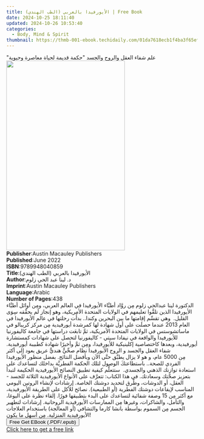 ```yaml
---
title: (الأيورفيدا بالعربي (الطب الهندي | Free Book
date: 2024-10-25 18:11:40
updated: 2024-10-26 10:53:40
categories:
  - Body, Mind & Spirit
thumbnail: https://thmb-001-ebook.techidaily.com/01da7618ecb1f4ba3f65eff78bf468d6caee3f710d4783cf89f31373b4c7456b.jpg
---
```

<main id="book-container">
  <div class="flex flex-col">
    <div class="book-brief flex-1 py-6 px-4 sm:p-6 md:py-10 md:px-8">
      <!-- brief-->
      <div class="book-brief-main">
        "علم شفاء العقل والروح والجسد "حكمة قديمة لحياة معاصرة وحيوية
      </div>
    </div>
    <div
      class="book-meta-info flex-1 grid gap-4 col-start-1 col-end-3 row-start-1 sm:mb-6 sm:grid-cols-4 lg:gap-6 lg:col-start-2 lg:row-end-6 lg:row-span-6 lg:mb-0"
    >
      <div
        class="book-meta-info-left place-content-center mt-4 p-4 text-sm leading-6 col-start-2 col-span-2 dark:text-slate-400"
      >
        <img
          class="w-full h-500 object-cover rounded-lg sm:h-255 sm:col-span-2 lg:col-span-full"
          src="https://img-001-ebook.techidaily.com/5d262a911dea6b2ce1291c8ad8c727776446055572fbc6119fac7a73739bdef3.jpg"
          alt=""
          width="312"
          height="500"
        />
      </div>
      <div
        class="book-meta-info-right mt-2 col-start-1 row-start-2 col-span-3 self-center"
      >
        <!-- meta data  -->
        <div class="flex flex-col px-4 md:px-8">
          <div class="flex-1">
            <strong>Publisher</strong>:<span class="px-2"
              >Austin Macauley Publishers</span
            >
          </div>
          <div class="flex-1">
            <strong>Published</strong>:<span class="px-2">June 2022</span>
          </div>
          <div class="flex-1">
            <strong>ISBN</strong>:<span class="px-2">9789948040859</span>
          </div>
          <div class="flex-1">
            <strong>Title</strong>:<span class="px-2"
              >(الأيورفيدا بالعربي (الطب الهندي</span
            >
          </div>
          <div class="flex-1">
            <strong>Author</strong>:<span class="px-2"
              >د. لينا عبد الحي زلوم</span
            >
          </div>
          <div class="flex-1">
            <strong>Imprint</strong>:<span class="px-2"
              >Austin Macauley Publishers</span
            >
          </div>
          <div class="flex-1">
            <strong>Language</strong>:<span class="px-2">Arabic</span>
          </div>
          <div class="flex-1">
            <strong>Number of Pages</strong>:<span class="px-2">438</span>
          </div>
        </div>
      </div>
    </div>
    <div class="book-description flex-1 py-6 px-4 sm:p-6 md:py-10 md:px-8">
      <div class="book-description-main">
        <div accordion-content="" id="description">
          الدكتورة لينا عبدالحي زلوم مِن روَّاد أطبَّاء الأيورفيدا في العالم
          العربي، ومِن أوائل أطبَّاء الأيورفيدا الذين تلقَّوا تعليمهم في
          الولايات المتحدة الأمريكية، وهو إنجاز لَم يحقِّقه سِوَى القليل.
          &nbsp;وهي تقسِّم إقامتها ما بين البحرين وكندا.. بدأَت رحلتها في عالم
          الأيورفيدا في العام 2013 عندما حصلَت على أول شهادة لها كمرشدة
          أيورفيدية مِن مركز كريبالو في ماساتشوستس في الولايات المتحدة
          الأمريكية، ثمَّ تابعَت دراستها في جامعة كاليفورنيا للأيورفيدا والواقعة
          في نيفادا سيتي - كاليفورنيا لتحصل على شهادات كمستشارة أيورفيدية،
          وبعدها كاختصاصية إكلينيكية للأيورفيدا، ومِن ثمَّ وأخيرًا شهادة كطبيبة
          أيورفيدية. &nbsp; شفاء العقل والجسد و الروح الأيورفيدا نظام صحِّيٌّ
          هنديٌّ عريق يعود إلى أكثر مِن&nbsp;5000&nbsp;عام، و هو لا يزال يطبَّق
          حتَّى الآن وبأفضل النتائج. بفضل منظور الأيورفيدا الفردي للصحة..
          باستطاعتكَ الوصول لتلك الحكمة الفطريَّة بداخلك لتساعدك على استعادة
          توازنك&nbsp;الذهني والجسدي.&nbsp; ستتعلَّم كيفية تطبيق النصائح
          الأيورفيدية الحكيمة لتبدأ بتعزيز صحَّتك وسعادتك. في هذا الكتاب:
          تتعرَّف على الأنواع الأيورفيدية الثلاثة للجسد - العقل، أو الدوشات،
          وطُرق لتحديد دوشتك الخاصة. إرشادات لإنشاء الروتين اليومي المناسب
          لإيقاعات دوشتك الفطرية (أو الطبيعية). نصائح للأكل على الطريقة
          الأيورفيدية، مع أكثر مِن&nbsp;15&nbsp;وصفة شفائية لتساعدك على البدء
          بتطبيقها فورًا. إلقاء نظرة على اليوغا، والتأمل، والشاكرات، وغيرها مِن
          الممارسات الأيورفيدية الروحانية. إرشادات لتطهير الجسم مِن السموم
          بواسطة بانشا كارما والتشافي (أو المعالجة) باستخدام العلاجات
          الأيورفيدية المنزلية. مِن أسهل ما يكون!
        </div>
      </div>
    </div>
    <div class="book-excerpts flex-1 py-6 px-4 sm:p-6 md:py-10 md:px-8"></div>
    <div
      class="book-about-author flex-1 py-6 px-4 sm:p-6 md:py-10 md:px-8"
    ></div>
    <div class="book-free-get flex-1 py-6 px-4 sm:p-6 md:py-10 md:px-8">
      <button
        id="btn-free-get"
        class="bg-blue-500 hover:bg-blue-700 text-white font-bold py-2 px-4 rounded"
      >
        Free Get EBook (.PDF/.epub)
      </button>
      <div id="countdown-display" class="px-2 text-lg mt-2"></div>
      <a
        id="free-link"
        class="hidden bg-blue-500 hover:bg-blue-700 text-white font-bold py-2 px-4 rounded"
        href="https://www.ebooks.com/en-us/book/211191677/ebook/unknown/"
        target="_blank"
        >Click here to get a free link</a
      >
    </div>
    <script>
      let countdownTime = 0;
      let countdownInterval = null;
      document
        .getElementById('btn-free-get')
        .addEventListener('click', startCountdown);
      function startCountdown() {
        countdownTime = new Date().getTime() + 60000 * 3;
        countdownInterval = setInterval(updateCountdown, 1000);
        document.getElementById('btn-free-get').disabled = true;
        document
          .getElementById('btn-free-get')
          .classList.add('bg-gray-500', 'cursor-not-allowed');
      }
      function updateCountdown() {
        let currentTime = new Date().getTime();
        let timeLeft = countdownTime - currentTime;
        let secondsLeft = Math.floor(timeLeft / 1000);
        document.getElementById('countdown-display').innerHTML =
          `Remaining time: ${secondsLeft} seconds.`;
        if (secondsLeft <= 0) {
          clearInterval(countdownInterval);
          document.getElementById('btn-free-get').classList.add('hidden');
          document.getElementById('free-link').classList.remove('hidden');
          document.getElementById('countdown-display').innerHTML = '';
        }
      }
    </script>
  </div>
</main>
